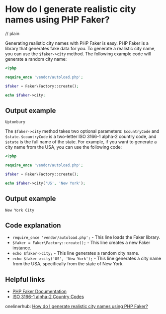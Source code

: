 # How do I generate realistic city names using PHP Faker?
// plain

Generating realistic city names with PHP Faker is easy. PHP Faker is a library that generates fake data for you. To generate a realistic city name, you can use the `$faker->city` method. The following example code will generate a random city name:

```php
<?php

require_once 'vendor/autoload.php';

$faker = Faker\Factory::create();

echo $faker->city;
```

## Output example

```
Uptonbury
```

The `$faker->city` method takes two optional parameters: `$countryCode` and `$state`. `$countryCode` is a two-letter ISO 3166-1 alpha-2 country code, and `$state` is the full name of the state. For example, if you want to generate a city name from the USA, you can use the following code:

```php
<?php

require_once 'vendor/autoload.php';

$faker = Faker\Factory::create();

echo $faker->city('US', 'New York');
```

## Output example

```
New York City
```

## Code explanation

- `require_once 'vendor/autoload.php';` - This line loads the Faker library.
- `$faker = Faker\Factory::create();` - This line creates a new Faker instance.
- `echo $faker->city;` - This line generates a random city name.
- `echo $faker->city('US', 'New York');` - This line generates a city name from the USA, specifically from the state of New York.

## Helpful links
- [PHP Faker Documentation](https://github.com/fzaninotto/Faker)
- [ISO 3166-1 alpha-2 Country Codes](https://en.wikipedia.org/wiki/ISO_3166-1_alpha-2)

onelinerhub: [How do I generate realistic city names using PHP Faker?](https://onelinerhub.com/php-faker/how-do-i-generate-realistic-city-names-using-php-faker)